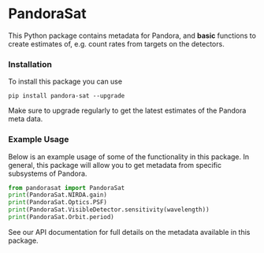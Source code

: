 # PandoraSat

This Python package contains metadata for Pandora, and **basic** functions to create estimates of, e.g. count rates from targets on the detectors.

### Installation

To install this package you can use

```
pip install pandora-sat --upgrade
```

Make sure to upgrade regularly to get the latest estimates of the Pandora meta data.


### Example Usage

Below is an example usage of some of the functionality in this package. In general, this package will allow you to get metadata from specific subsystems of Pandora.

```python
from pandorasat import PandoraSat
print(PandoraSat.NIRDA.gain)
print(PandoraSat.Optics.PSF)
print(PandoraSat.VisibleDetector.sensitivity(wavelength))
print(PandoraSat.Orbit.period)
```

See our API documentation for full details on the metadata available in this package.
